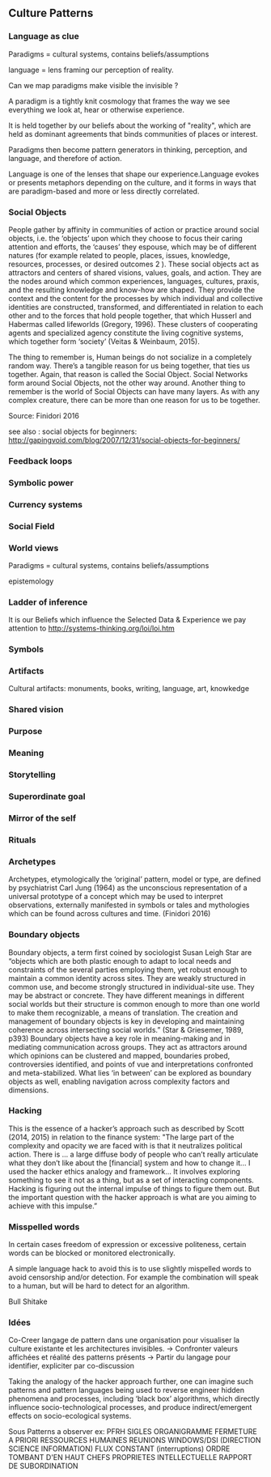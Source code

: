 ## Culture Patterns

### Language as clue

Paradigms = cultural systems, contains beliefs/assumptions

language = lens framing our perception of reality.

Can we map paradigms make visible the invisible ?

A paradigm is a tightly knit cosmology that frames the way we see everything we look at, hear or otherwise experience.

It is held together by our beliefs about the working of "reality", which are held as dominant agreements that binds communities of places or interest.

Paradigms then become pattern generators in thinking, perception, and language, and therefore of action.

Language is one of the lenses that shape our experience.Language evokes or presents metaphors depending on the culture, and it forms in ways that are paradigm-based and more or less directly correlated.


### Social Objects

People gather by affinity in communities of action or practice around social objects, i.e. the ‘objects’ upon which they choose to focus their caring attention and efforts, the ‘causes’ they espouse, which may be of different natures (for example related to people, places, issues, knowledge, resources, processes, or desired outcomes 2 ). These social objects act as attractors and centers of shared visions, values, goals, and action. They are the nodes around which common experiences, languages, cultures, praxis, and the resulting knowledge and know-how are shaped. They provide the context and the content for the processes by which individual and collective identities are constructed, transformed, and differentiated in relation to each other and to the forces that hold people together, that which Husserl and Habermas called lifeworlds (Gregory, 1996). These clusters of cooperating agents and specialized agency constitute the living cognitive systems, which together form ‘society’ (Veitas & Weinbaum, 2015).

The thing to remember is, Human beings do not socialize in a completely random way. There’s a tangible reason for us being together, that ties us together. Again, that reason is called the Social Object. Social Networks form around Social Objects, not the other way around.
Another thing to remember is the world of Social Objects can have many layers. As with any complex creature, there can be more than one reason for us to be together.

Source: Finidori 2016

see also : social objects for beginners: http://gapingvoid.com/blog/2007/12/31/social-objects-for-beginners/

### Feedback loops

### Symbolic power


### Currency systems

### Social Field

### World views

Paradigms = cultural systems, contains beliefs/assumptions

epistemology

### Ladder of inference
It is our Beliefs which influence the Selected Data & Experience we pay attention to
http://systems-thinking.org/loi/loi.htm

### Symbols

### Artifacts

Cultural artifacts: monuments, books, writing, language, art, knowkedge

### Shared vision

### Purpose

### Meaning

### Storytelling

### Superordinate goal

### Mirror of the self

### Rituals

### Archetypes

Archetypes, etymologically the ‘original’ pattern, model or type, are defined by
psychiatrist Carl Jung (1964) as the unconscious representation of a universal prototype
of a concept which may be used to interpret observations, externally manifested in
symbols or tales and mythologies which can be found across cultures and time. (Finidori 2016)

### Boundary objects

Boundary objects, a
term first coined by sociologist Susan Leigh Star are “objects which are both plastic
enough to adapt to local needs and constraints of the several parties employing them, yet
robust enough to maintain a common identity across sites. They are weakly structured in
common use, and become strongly structured in individual-site use. They may be abstract
or concrete. They have different meanings in different social worlds but their structure is
common enough to more than one world to make them recognizable, a means of
translation. The creation and management of boundary objects is key in developing and
maintaining coherence across intersecting social worlds.” (Star & Griesemer, 1989,
p393)
Boundary objects have a key role in meaning-making and in mediating communication
across groups. They act as attractors around which opinions can be clustered and mapped,
boundaries probed, controversies identified, and points of vue and interpretations
confronted and meta-stabilized. What lies ‘in between’ can be explored as boundary
objects as well, enabling navigation across complexity factors and dimensions.

### Hacking

This is the essence of a hacker’s approach
such as described by Scott (2014, 2015) in relation to the finance system: "The large part
of the complexity and opacity we are faced with is that it neutralizes political action.
There is ... a large diffuse body of people who can’t really articulate what they don’t like
about the [financial] system and how to change it... I used the hacker ethics analogy and
framework... It involves exploring something to see it not as a thing, but as a set of
interacting components. Hacking is figuring out the internal impulse of things to figure
them out. But the important question with the hacker approach is what are you aiming to
achieve with this impulse.”

### Misspelled words
In certain cases freedom of expression or excessive politeness, certain words can be blocked or monitored electronically.

A simple language hack to avoid this is to use slightly mispelled words to avoid censorship and/or detection.
For example the combination will speak to a human, but will be hard to detect for an algorithm.

Bull Shitake


### Idées

Co-Creer langage de pattern dans une organisation pour visualiser la culture existante et les architectures invisibles.
-> Confronter valeurs affichées et réalité des patterns présents
-> Partir du langage pour identifier, expliciter par co-discussion

Taking the analogy of the hacker approach further, one can imagine such patterns and
pattern languages being used to reverse engineer hidden phenomena and processes,
including ‘black box’ algorithms, which directly influence socio-technological processes,
and produce indirect/emergent effects on socio-ecological systems.

Sous Patterns a observer
ex: PFRH
SIGLES
ORGANIGRAMME
FERMETURE A PRIORI
RESSOURCES HUMAINES
REUNIONS
WINDOWS/DSI (DIRECTION SCIENCE INFORMATION)
FLUX CONSTANT (interruptions)
ORDRE TOMBANT D'EN HAUT 
CHEFS
PROPRIETES INTELLECTUELLE
RAPPORT DE SUBORDINATION
